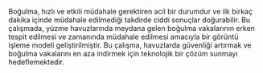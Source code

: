 Boğulma, hızlı ve etkili müdahale gerektiren acil bir durumdur ve ilk birkaç dakika içinde müdahale edilmediği takdirde ciddi sonuçlar doğurabilir. Bu çalışmada, yüzme havuzlarında meydana gelen boğulma vakalarının erken tespit edilmesi ve zamanında müdahale edilmesi amacıyla bir görüntü işleme modeli geliştirilmiştir. Bu çalışma, havuzlarda güvenliği artırmak ve boğulma vakalarını en aza indirmek için teknolojik bir çözüm sunmayı hedeflemektedir.
